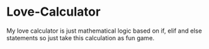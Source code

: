 # Love-Calculator
My love calculator is just mathematical logic based on if, elif and else statements so just take this calculation as fun game.
